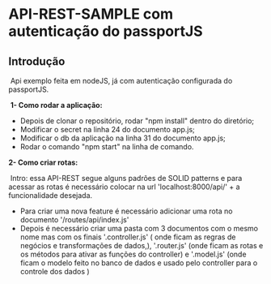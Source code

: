 <h1>API-REST-SAMPLE com autenticação do passportJS</h1>

## ​Introdução

​	 Api exemplo feita em nodeJS, já com autenticação configurada do passportJS.

​    <strong>1- Como rodar a aplicação:</strong> 

- Depois de clonar o repositório, rodar "npm install" dentro do diretório;
- Modificar o secret na linha 24 do documento app.js;
- Modificar o db da aplicação na linha 31 do documento app.js;
- Rodar o comando "npm start" na linha de comando.

<strong>2- Como criar rotas: </strong>

​	Intro: essa API-REST segue alguns padrões de SOLID patterns e para acessar as rotas é necessário colocar na url 'localhost:8000/api/' + a funcionalidade desejada.

 - Para criar uma nova feature é necessário adicionar uma rota no documento '/routes/api/index.js'
 - Depois é necessário criar uma pasta com 3 documentos com o mesmo nome mas com os finais '.controller.js' ( onde ficam as regras de negócios e transformações de dados,), '.router.js' (onde ficam as rotas e os métodos para ativar as funções do controller) e '.model.js' (onde ficam o modelo feito no banco de dados e usado pelo controller para o controle dos dados )

